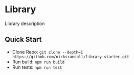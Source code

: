 # Library
Library description

## Quick Start
- Clone Repo: `git clone --depth=1 https://github.com/nicksrandall/library-starter.git`
- Run build: `npm run build`
- Run tests: `npm run test`
